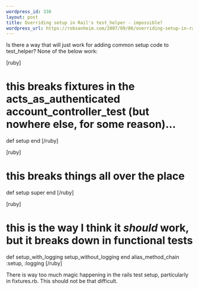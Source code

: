 ```yaml
--- 
wordpress_id: 338
layout: post
title: Overriding setup in Rail's test_helper - impossible?
wordpress_url: https://robsanheim.com/2007/09/06/overriding-setup-in-rails-test_helper-impossible/
---
```

Is there a way that will just work for adding common setup code to test_helper?  None of the below work:

[ruby]
  # this breaks fixtures in the acts_as_authenticated account_controller_test (but nowhere else, for some reason)...
  def setup
  end
[/ruby]

[ruby]
  # this breaks things all over the place
  def setup
     super
  end
[/ruby]

[ruby]
   # this is the way I think it _should_ work, but it breaks down in functional tests
  def setup_with_logging
    setup_without_logging
  end
  alias_method_chain :setup, :logging
[/ruby]

There is way too much magic happening in the rails test setup, particularly in fixtures.rb.  This should not be that difficult.
